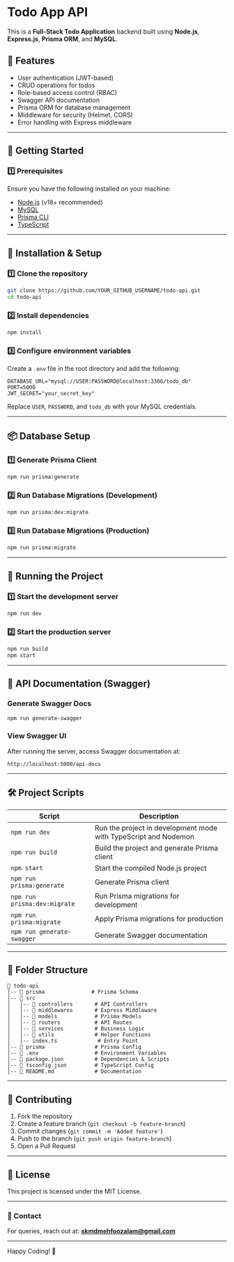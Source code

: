 # Todo App API

This is a **Full-Stack Todo Application** backend built using **Node.js**, **Express.js**, **Prisma ORM**, and **MySQL**.

## 📌 Features

- User authentication (JWT-based)
- CRUD operations for todos
- Role-based access control (RBAC)
- Swagger API documentation
- Prisma ORM for database management
- Middleware for security (Helmet, CORS)
- Error handling with Express middleware

---

## 🚀 Getting Started

### 1️⃣ Prerequisites

Ensure you have the following installed on your machine:

- [Node.js](https://nodejs.org/) (v18+ recommended)
- [MySQL](https://www.mysql.com/)
- [Prisma CLI](https://www.prisma.io/docs/concepts/components/prisma-cli)
- [TypeScript](https://www.typescriptlang.org/)

---

## 🔧 Installation & Setup

### 1️⃣ Clone the repository

```bash
git clone https://github.com/YOUR_GITHUB_USERNAME/todo-api.git
cd todo-api
```

### 2️⃣ Install dependencies

```bash
npm install
```

### 3️⃣ Configure environment variables

Create a `.env` file in the root directory and add the following:

```env
DATABASE_URL="mysql://USER:PASSWORD@localhost:3306/todo_db"
PORT=5000
JWT_SECRET="your_secret_key"
```

Replace `USER`, `PASSWORD`, and `todo_db` with your MySQL credentials.

---

## 📦 Database Setup

### 1️⃣ Generate Prisma Client
```bash
npm run prisma:generate
```

### 2️⃣ Run Database Migrations (Development)
```bash
npm run prisma:dev:migrate
```

### 3️⃣ Run Database Migrations (Production)
```bash
npm run prisma:migrate
```

---

## 🚀 Running the Project

### 1️⃣ Start the development server
```bash
npm run dev
```

### 2️⃣ Start the production server
```bash
npm run build
npm start
```

---

## 📜 API Documentation (Swagger)

### Generate Swagger Docs
```bash
npm run generate-swagger
```

### View Swagger UI
After running the server, access Swagger documentation at:

```
http://localhost:5000/api-docs
```

---

## 🛠 Project Scripts

| Script                  | Description |
|-------------------------|-------------|
| `npm run dev`           | Run the project in development mode with TypeScript and Nodemon |
| `npm run build`         | Build the project and generate Prisma client |
| `npm start`            | Start the compiled Node.js project |
| `npm run prisma:generate` | Generate Prisma client |
| `npm run prisma:dev:migrate` | Run Prisma migrations for development |
| `npm run prisma:migrate` | Apply Prisma migrations for production |
| `npm run generate-swagger` | Generate Swagger documentation |

---

## 🎯 Folder Structure

```
📂 todo-api
│-- 📂 prisma               # Prisma Schema
│-- 📂 src
│   │-- 📂 controllers       # API Controllers
│   │-- 📂 middlewares       # Express Middleware
│   │-- 📂 models            # Prisma Models
│   │-- 📂 routers           # API Routes
│   │-- 📂 services          # Business Logic
│   │-- 📂 utils             # Helper Functions
│   │-- index.ts             # Entry Point
│-- 📂 prisma                # Prisma Config
│-- 📜 .env                  # Environment Variables
│-- 📜 package.json          # Dependencies & Scripts
│-- 📜 tsconfig.json         # TypeScript Config
│-- 📜 README.md             # Documentation
```

---

## 🤝 Contributing

1. Fork the repository
2. Create a feature branch (`git checkout -b feature-branch`)
3. Commit changes (`git commit -m 'Added feature'`)
4. Push to the branch (`git push origin feature-branch`)
5. Open a Pull Request

---

## 📜 License

This project is licensed under the MIT License.

---

### 📧 Contact

For queries, reach out at: **skmdmehfoozalam@gmail.com**

---

Happy Coding! 🚀


